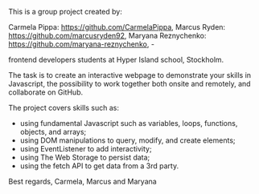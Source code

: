 This is a group project created by:

Carmela Pippa: https://github.com/CarmelaPippa,
Marcus Ryden: https://github.com/marcusryden92,
Maryana Reznychenko: https://github.com/maryana-reznychenko, -

frontend developers students at Hyper Island school, Stockholm.

The task is to create an interactive webpage to demonstrate your skills in Javascript, the possibility to work together both onsite and remotely, and collaborate on GitHub.

The project covers skills such as:
- using fundamental Javascript such as variables, loops, functions, objects, and arrays;
- using DOM manipulations to query, modify, and create elements;
- using EventListener to add interactivity;
- using The Web Storage to persist data;
- using the fetch API to get data from a 3rd party.



Best regards,
Carmela, Marcus and Maryana
